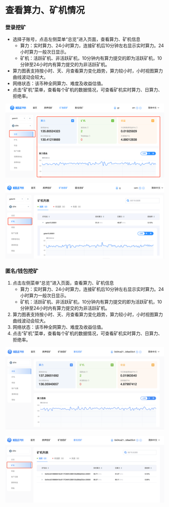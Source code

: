 # 查看算力、矿机情况

### 登录挖矿

* 选择子账号，点击左侧菜单“总览”进入页面，查看算力、矿机信息
  * 算力：实时算力、24小时算力，连接矿机后10分钟左右显示实时算力。24小时算力一般次日显示。
  * 矿机：活跃矿机、非活跃矿机，10分钟内有算力提交的即为活跃矿机，10分钟至24小时内有算力提交的为非活跃矿机。
* 算力图表支持按小时、天、月查看算力变化趋势，算力较小时，小时视图算力曲线波动会较大。
* 网络状态：该币种全网算力、难度及收益估值。
* 点击“矿机”菜单，查看每个矿机的数据情况，可查看矿机实时算力、日算力、拒绝率。

![](<../../.gitbook/assets/image(75).png>)

![](<../../.gitbook/assets/image(57).png>)

### 匿名/钱包挖矿

1. 点击左侧菜单“总览”进入页面，查看算力、矿机信息
   * 算力：实时算力、24小时算力，连接矿机后10分钟左右显示实时算力。24小时算力一般次日显示。
   * 矿机：活跃矿机、非活跃矿机，10分钟内有算力提交的即为活跃矿机，10分钟至24小时内有算力提交的为非活跃矿机。
2. 算力图表支持按小时、天、月查看算力变化趋势，算力较小时，小时视图算力曲线波动会较大。
3. 网络状态：该币种全网算力、难度及收益估值。
4. 点击“矿机”菜单，查看每个矿机的数据情况，可查看矿机实时算力、日算力、拒绝率。

![总览](<../../.gitbook/assets/image(217).png>)

![矿机](<../../.gitbook/assets/image(72).png>)
